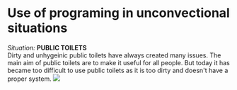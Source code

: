 # Use of programing in unconvectional situations
*Situation:*  **PUBLIC TOILETS**<br />
Dirty and unhygeinic public toilets have always created many issues. The main aim of public toilets are to make it useful for all people. But today it has became too difficult to use public toilets as it is too dirty and doesn't have a proper system.
![](http://www.constructionphotography.com/ImageThumbs/A178-00274/3/A178-00274_A_disgustingly_dirty_bathroom_in_an_abandoned_council_house_in_Carlisle_Cumbria_UK.jpg)
